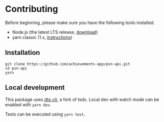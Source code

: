 # Contributing

Before beginning, please make sure you have the following tools installed.

- Node.js (the latest LTS release, [download](https://nodejs.org/en/download/))
- yarn classic (1.x, [instructions](https://yarnpkg.com/lang/en/docs/install/))

## Installation

```
git clone https://github.com/achievements-app/psn-api.git
cd psn-api
yarn
```

## Local development

This package uses [dts-cli](https://github.com/weiran-zsd/dts-cli), a fork of tsdx. Local dev with watch mode can be enabled with `yarn dev`.

Tests can be executed using `yarn test`.

